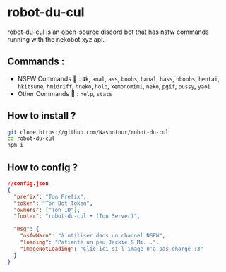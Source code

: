 # robot-du-cul

robot-du-cul is an open-source discord bot that has nsfw commands running with the nekobot.xyz api.

## Commands :

- NSFW Commands 🔞 : `4k`, `anal`, `ass`, `boobs`, `hanal`, `hass`, `hboobs`, `hentai`, `hkitsune`, `hmidriff`, `hneko`, `holo`, `kemonomimi`, `neko`, `pgif`, `pussy`, `yaoi`
- Other Commands 🧷 : `help`, `stats`

## How to install ?

```bash
git clone https://github.com/Nasnotnur/robot-du-cul
cd robot-du-cul
npm i
```

## How to config ?

```json
//config.json
{
  "prefix": "Ton Prefix",
  "token": "Ton Bot Token",
  "owners": ["Ton ID"],
  "footer": "robot-du-cul • (Ton Server)",

  "msg": {
    "nsfwWarn": "à utiliser dans un channel NSFW",
    "loading": "Patiente un peu Jackie & Mi...",
    "imageNotLoading": "Clic ici si l'image n'a pas chargé :3"
  }
}
```

